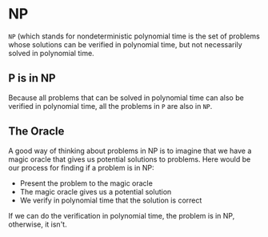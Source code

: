 # NP

`NP` (which stands for nondeterministic polynomial time is the set of problems whose solutions can be verified in polynomial time, but not necessarily solved in polynomial time.

## P is in NP

Because all problems that can be solved in polynomial time can also be verified in polynomial time, all the problems in `P` are also in `NP`.

## The Oracle

A good way of thinking about problems in NP is to imagine that we have a magic oracle that gives us potential solutions to problems. Here would be our process for finding if a problem is in NP:

- Present the problem to the magic oracle
- The magic oracle gives us a potential solution
- We verify in polynomial time that the solution is correct

If we can do the verification in polynomial time, the problem is in NP, otherwise, it isn't.
